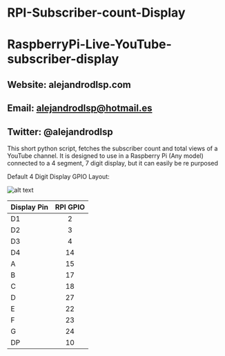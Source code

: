 # RPI-Subscriber-count-Display
# RaspberryPi-Live-YouTube-subscriber-display
## Website: alejandrodlsp.com
## Email: alejandrodlsp@hotmail.es
## Twitter: @alejandrodlsp

This short python script, fetches the subscriber count and total views of a YouTube channel. It is designed to use in a Raspberry Pi (Any model) connected to a 4 segment, 7 digit display, but it can easily be re purposed



Default 4 Digit Display GPIO Layout:

![alt text](https://i.stack.imgur.com/vJzZu.png "Logo Title Text 1")


| Display Pin   | RPI GPIO      
| ------------- |:-------------:
| D1    | 2
| D2    | 3     
| D3    | 4   
| D4    | 14 
| A     | 15
| B     | 17     
| C     | 18   
| D     | 27 
| E     | 22
| F     | 23     
| G     | 24   
| DP    | 10 
